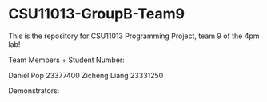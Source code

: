 # CSU11013-GroupB-Team9
This is the repository for CSU11013 Programming Project, team 9 of the 4pm lab!

Team Members + Student Number:

Daniel Pop    23377400
Zicheng Liang 23331250

Demonstrators:
